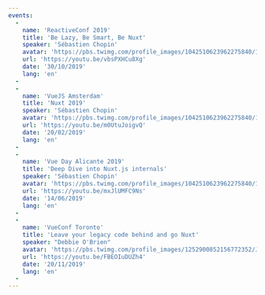 ```yaml
---
events:
  -
    name: 'ReactiveConf 2019'
    title: 'Be Lazy, Be Smart, Be Nuxt'
    speaker: 'Sébastien Chopin'
    avatar: 'https://pbs.twimg.com/profile_images/1042510623962275840/1Iw_Mvud_400x400.jpg'
    url: 'https://youtu.be/vbsPXHCu8Xg'
    date: '30/10/2019'
    lang: 'en'
  -
  -
    name: 'VueJS Amsterdam'
    title: 'Nuxt 2019'
    speaker: 'Sébastien Chopin'
    avatar: 'https://pbs.twimg.com/profile_images/1042510623962275840/1Iw_Mvud_400x400.jpg'
    url: 'https://youtu.be/m0UtuJoigvQ'
    date: '20/02/2019'
    lang: 'en'
  -
  -
    name: 'Vue Day Alicante 2019'
    title: 'Deep Dive into Nuxt.js internals'
    speaker: 'Sébastien Chopin'
    avatar: 'https://pbs.twimg.com/profile_images/1042510623962275840/1Iw_Mvud_400x400.jpg'
    url: 'https://youtu.be/mxJlUMFC9Ns'
    date: '14/06/2019'
    lang: 'en'
  -
  -
    name: 'VueConf Toronto'
    title: 'Leave your legacy code behind and go Nuxt'
    speaker: "Debbie O'Brien"
    avatar: 'https://pbs.twimg.com/profile_images/1252900852156772352/JLIVJ-TC_400x400.jpg'
    url: 'https://youtu.be/FBEOIuDUZh4'
    date: '20/11/2019'
    lang: 'en'
  -
---
```

